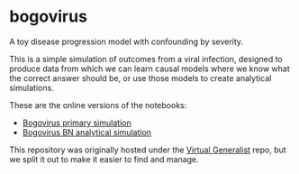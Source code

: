 # bogovirus
A toy disease progression model with confounding by severity.


This is a simple simulation of outcomes from a viral infection, designed to produce data from which we can learn causal models where we know what the correct answer should be, or use those models to create analytical simulations.

These are the online versions of the notebooks:

- [Bogovirus primary simulation](https://rmhorton.github.io/bogovirus/Bogovirus_simulation.html)
- [Bogovirus BN analytical simulation](https://rmhorton.github.io/bogovirus/Bogovirus_simsim.html)

This repository was originally hosted under the [Virtual Generalist](https://rmhorton.github.io/virtual-generalist) repo, but we split it out to make it easier to find and manage.
